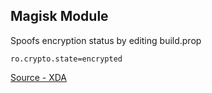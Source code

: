 ## Magisk Module

Spoofs encryption status by editing build.prop

```
ro.crypto.state=encrypted
```

[Source - XDA](https://xdaforums.com/t/fake-encryption.3849826/post-88003399)
